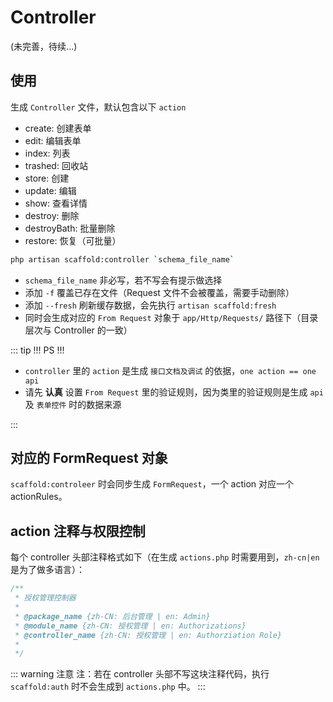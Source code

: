 # Controller

(未完善，待续...)

## 使用

生成 `Controller` 文件，默认包含以下 `action`

- create: 创建表单
- edit: 编辑表单
- index: 列表
- trashed: 回收站
- store: 创建
- update: 编辑
- show: 查看详情
- destroy: 删除
- destroyBath: 批量删除
- restore: 恢复（可批量）

```sh
php artisan scaffold:controller `schema_file_name`
```

- `schema_file_name` 非必写，若不写会有提示做选择
- 添加 `-f` 覆盖已存在文件（Request 文件不会被覆盖，需要手动删除）
- 添加 `--fresh` 刷新缓存数据，会先执行 `artisan scaffold:fresh`
- 同时会生成对应的 `From Request` 对象于 `app/Http/Requests/` 路径下（目录层次与 Controller 的一致）

::: tip !!! PS !!!

- `controller` 里的 `action` 是生成 `接口文档及调试` 的依据，`one action == one api`
- 请先 **认真** 设置 `From Request` 里的验证规则，因为类里的验证规则是生成 `api` 及 `表单控件` 时的数据来源

:::

## 对应的 FormRequest 对象

`scaffold:controleer` 时会同步生成 `FormRequest`，一个 action 对应一个 actionRules。

## action 注释与权限控制

每个 controller 头部注释格式如下（在生成 `actions.php` 时需要用到，`zh-cn|en` 是为了做多语言）：

```php
/**
 * 授权管理控制器
 *
 * @package_name {zh-CN: 后台管理 | en: Admin}
 * @module_name {zh-CN: 授权管理 | en: Authorizations}
 * @controller_name {zh-CN: 授权管理 | en: Authorziation Role}
 *
 */
```

::: warning 注意
注：若在 controller 头部不写这块注释代码，执行 `scaffold:auth` 时不会生成到 `actions.php` 中。
:::
